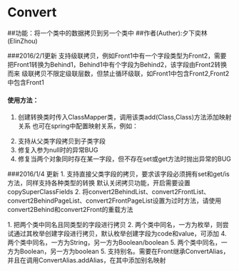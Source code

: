 # Convert
##功能：将一个类中的数据拷贝到另一个类中
##作者(Auther):夕下奕林(ElinZhou)


###2016/2/1更新
  支持级联拷贝，例如Front1中有一个字段类型为Front2，需要把Front1转换为Behind1，Behind1中有个字段为Behind2，该字段由Front2转换而来
  级联拷贝不限定级联层数，但禁止循环级联，如Front1中包含Front2,Front2中包含Front1

#### 使用方法：
  1. 创建转换类时传入ClassMapper类，调用该类add(Class,Class)方法添加映射关系
  也可在spring中配置映射关系，例如：


        <bean class="cn.yumei.common.util.Convert$ClassMapper" id="classMapper">
        <constructor-arg>
        <map>
        <!--key和value可互换，顺序无影响-->
        <entry key="com.yumei.merchant.common.dal.dataobject.MerchantContact" value="com.yumei.merchant.common.service.facade.model.MerchantContactBehind"/>
        <entry key="com.yumei.merchant.common.dal.dataobject.MerchantOrderLink" value="com.yumei.merchant.common.service.facade.model.Orde </map>
        </constructor-arg>
        </bean>


  2. 通常两个类型的字段名称不同，所以Front继承ConvertAlias，调用父类add(String,String)方法设置别名

###2016/1/19更新
  支持自动拆箱装箱(之前仅支持Boolean和boolean)

* byte <==> Byte
* boolean <==> Boolean
* short <==> Short
* char <==> Character
* int <==>Integer
* long <==>Long
* float <==>Float
* double <==> Frontuble




###2016/1/14更新
  1. 支持从父类字段拷贝到子类字段
  2. 修复入参为null时的异常BUG
  3. 修复当两个对象同时存在某一字段，但不存在set或get方法时抛出异常的BUG
  <p/>
  <p/>
  <p/>
###2016/1/4 更新
  1. 支持直接父类字段的拷贝，要求该字段必须拥有set和get/is方法，同样支持各种类型的转换
  默认关闭拷贝功能，开启需要设置copySuperClassFields
  2. 将convert2BehindList、convert2FrontList、convert2BehindPageList、convert2FrontPageList设置为过时方法，请使用convert2Behind和convert2Front的重载方法
  <p/>
  <p/>
  1. 把两个类中同名且同类型的字段进行拷贝
  2. 两个类中同名，一方为枚举，则尝试通过其枚举创建字段进行拷贝，默认枚举创建字段为code和value，可添加
  4. 两个类中同名，一方为String，另一方为Boolean/boolean
  5. 两个类中同名，一方为Boolean，另一方为boolean
  5. 支持别名。需要在Front继承ConvertAlias，并且在调用ConvertAlias.addAlias，在其中添加别名映射
